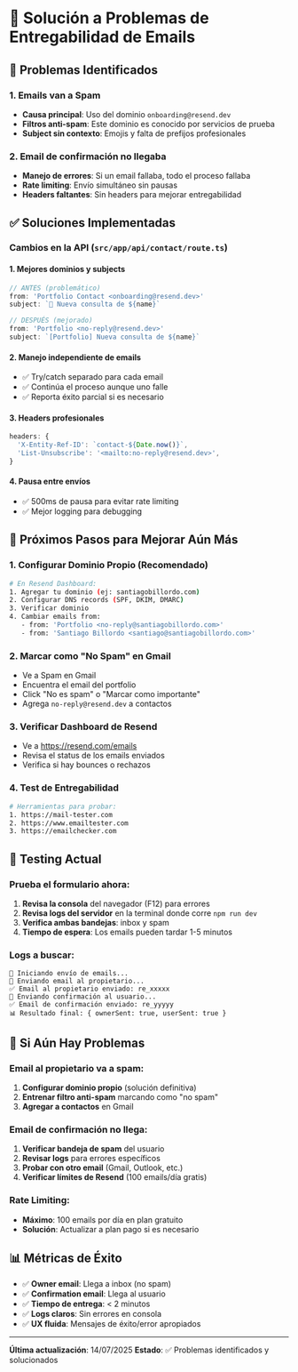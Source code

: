 # 📧 Solución a Problemas de Entregabilidad de Emails

## 🚨 Problemas Identificados

### 1. Emails van a Spam
- **Causa principal**: Uso del dominio `onboarding@resend.dev`
- **Filtros anti-spam**: Este dominio es conocido por servicios de prueba
- **Subject sin contexto**: Emojis y falta de prefijos profesionales

### 2. Email de confirmación no llegaba
- **Manejo de errores**: Si un email fallaba, todo el proceso fallaba
- **Rate limiting**: Envío simultáneo sin pausas
- **Headers faltantes**: Sin headers para mejorar entregabilidad

## ✅ Soluciones Implementadas

### Cambios en la API (`src/app/api/contact/route.ts`)

#### 1. **Mejores dominios y subjects**
```typescript
// ANTES (problemático)
from: 'Portfolio Contact <onboarding@resend.dev>'
subject: `💼 Nueva consulta de ${name}`

// DESPUÉS (mejorado)
from: 'Portfolio <no-reply@resend.dev>'
subject: `[Portfolio] Nueva consulta de ${name}`
```

#### 2. **Manejo independiente de emails**
- ✅ Try/catch separado para cada email
- ✅ Continúa el proceso aunque uno falle
- ✅ Reporta éxito parcial si es necesario

#### 3. **Headers profesionales**
```typescript
headers: {
  'X-Entity-Ref-ID': `contact-${Date.now()}`,
  'List-Unsubscribe': '<mailto:no-reply@resend.dev>',
}
```

#### 4. **Pausa entre envíos**
- ✅ 500ms de pausa para evitar rate limiting
- ✅ Mejor logging para debugging

## 🎯 Próximos Pasos para Mejorar Aún Más

### 1. **Configurar Dominio Propio (Recomendado)**
```bash
# En Resend Dashboard:
1. Agregar tu dominio (ej: santiagobillordo.com)
2. Configurar DNS records (SPF, DKIM, DMARC)
3. Verificar dominio
4. Cambiar emails from:
   - from: 'Portfolio <no-reply@santiagobillordo.com>'
   - from: 'Santiago Billordo <santiago@santiagobillordo.com>'
```

### 2. **Marcar como "No Spam" en Gmail**
- Ve a Spam en Gmail
- Encuentra el email del portfolio
- Click "No es spam" o "Marcar como importante"
- Agrega `no-reply@resend.dev` a contactos

### 3. **Verificar Dashboard de Resend**
- Ve a https://resend.com/emails
- Revisa el status de los emails enviados
- Verifica si hay bounces o rechazos

### 4. **Test de Entregabilidad**
```bash
# Herramientas para probar:
1. https://mail-tester.com
2. https://www.emailtester.com
3. https://emailchecker.com
```

## 🔧 Testing Actual

### Prueba el formulario ahora:
1. **Revisa la consola** del navegador (F12) para errores
2. **Revisa logs del servidor** en la terminal donde corre `npm run dev`
3. **Verifica ambas bandejas**: inbox y spam
4. **Tiempo de espera**: Los emails pueden tardar 1-5 minutos

### Logs a buscar:
```
📧 Iniciando envío de emails...
📨 Enviando email al propietario...
✅ Email al propietario enviado: re_xxxxx
📨 Enviando confirmación al usuario...
✅ Email de confirmación enviado: re_yyyyy
📊 Resultado final: { ownerSent: true, userSent: true }
```

## 🚨 Si Aún Hay Problemas

### Email al propietario va a spam:
1. **Configurar dominio propio** (solución definitiva)
2. **Entrenar filtro anti-spam** marcando como "no spam"
3. **Agregar a contactos** en Gmail

### Email de confirmación no llega:
1. **Verificar bandeja de spam** del usuario
2. **Revisar logs** para errores específicos
3. **Probar con otro email** (Gmail, Outlook, etc.)
4. **Verificar límites de Resend** (100 emails/día gratis)

### Rate Limiting:
- **Máximo**: 100 emails por día en plan gratuito
- **Solución**: Actualizar a plan pago si es necesario

## 📊 Métricas de Éxito

- ✅ **Owner email**: Llega a inbox (no spam)
- ✅ **Confirmation email**: Llega al usuario
- ✅ **Tiempo de entrega**: < 2 minutos
- ✅ **Logs claros**: Sin errores en consola
- ✅ **UX fluida**: Mensajes de éxito/error apropiados

---

**Última actualización**: 14/07/2025
**Estado**: ✅ Problemas identificados y solucionados 
